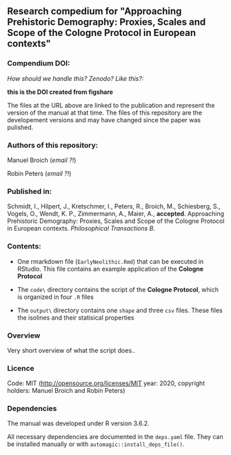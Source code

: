 ## Research compedium for "Approaching Prehistoric Demography: Proxies, Scales and Scope of the Cologne Protocol in European contexts"

### Compendium DOI:

_How should we handle this? Zenodo? Like this?:_

**this is the DOI created from figshare**

The files at the URL above are linked to the publication and represent the version of the manual at that time. The files of this repository are the developement versions and may have changed since the paper was pulished.

### Authors of this repository:

Manuel Broich (_email ?!_)

Robin Peters (_email ?!_)

### Published in:

Schmidt, I., Hilpert, J., Kretschmer, I., Peters, R., Broich, M., Schiesberg, S., Vogels, O., Wendt, K. P., Zimmermann, A., Maier, A., **accepted**. Approaching Prehistoric Demography: Proxies, Scales and Scope of the Cologne Protocol in European contexts. _Philosophical Transactions B_.

### Contents:

- One rmarkdown file (`EarlyNeolithic.Rmd`) that can be executed in RStudio. This file contains an example application of the **Cologne Protocol**

- The `code\` directory contains the script of the **Cologne Protocol**, which is organized in four `.R` files

- The `output\` directory contains one `shape` and three `csv` files. These files the isolines and their statisical properties

### Overview

Very short overview of what the script does..

### Licence

Code: MIT (http://opensource.org/licenses/MIT year: 2020, copyright holders: Manuel Broich and Robin Peters)

### Dependencies

The manual was developed under R version 3.6.2.

All necessary dependencies are documented in the `deps.yaml` file. They can be installed manually or with `automagic::install_deps_file()`. 
